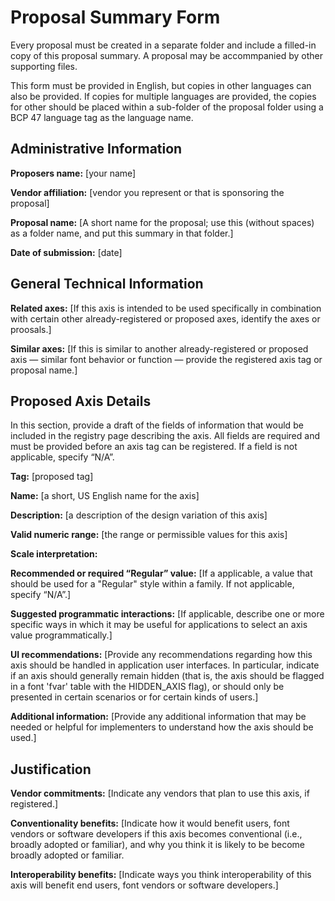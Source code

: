 # Proposal Summary Form

Every proposal must be created in a separate folder and include a filled-in copy of this proposal
summary. A proposal may be accommpanied by other supporting files.

This form must be provided in English, but copies in other languages can also be provided. If
copies for multiple languages are provided, the copies for other should be placed within a
sub-folder of the proposal folder using a BCP 47 language tag as the language name.

## Administrative Information
**Proposers name:** [your name]

**Vendor affiliation:** [vendor you represent or that is sponsoring the proposal]

**Proposal name:** [A short name for the proposal; use this (without spaces) as a folder name, and
put this summary in that folder.]

**Date of submission:** [date]

## General Technical Information
**Related axes:** [If this axis is intended to be used specifically in combination with certain other
already-registered or proposed axes, identify the axes or proosals.]

**Similar axes:** [If this is similar to another already-registered or proposed axis &mdash; similar
font behavior or function &mdash; provide the registered axis tag or proposal name.]

## Proposed Axis Details
In this section, provide a draft of the fields of information that would be included in the registry
page describing the axis. All fields are required and must be provided before an axis tag can be
registered. If a field is not applicable, specify &ldquo;N/A&rdquo;.

**Tag:** [proposed tag]

**Name:** [a short, US English name for the axis]

**Description:** [a description of the design variation of this axis]

**Valid numeric range:** [the range or permissible values for this axis]

**Scale interpretation:** <describe what the numeric values represent>

**Recommended or required &ldquo;Regular&rdquo; value:** [If a applicable, a value that should be
used for a "Regular" style within a family. If not applicable, specify &ldquo;N/A&rdquo;.]

**Suggested programmatic interactions:** [If applicable, describe one or more specific ways in which
it may be useful for applications to select an axis value programmatically.]

**UI recommendations:** [Provide any recommendations regarding how this axis should be handled in
application user interfaces. In particular, indicate if an axis should generally remain hidden
(that is, the axis should be flagged in a font 'fvar' table with the HIDDEN_AXIS flag), or should
only be presented in certain scenarios or for certain kinds of users.]

**Additional information:** [Provide any additional information that may be needed or helpful for
implementers to understand how the axis should be used.]

## Justification
**Vendor commitments:** [Indicate any vendors that plan to use this axis, if registered.]

**Conventionality benefits:** [Indicate how it would benefit users, font vendors or software
developers if this axis becomes conventional (i.e., broadly adopted or familiar), and why you think
it is likely to be become broadly adopted or familiar.

**Interoperability benefits:** [Indicate ways you think interoperability of this axis will benefit
end users, font vendors or software developers.]
